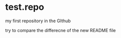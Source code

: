 # test.repo
my first repository in the GIthub


try to compare the differecne of the new README file 
